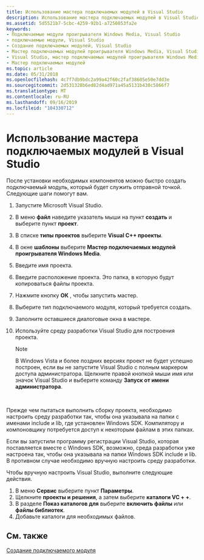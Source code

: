 ```yaml
---
title: Использование мастера подключаемых модулей в Visual Studio
description: Использование мастера подключаемых модулей в Visual Studio
ms.assetid: 5d5521b7-5cbc-4259-92b1-a7250853fa2e
keywords:
- Подключаемые модули проигрывателя Windows Media, Visual Studio
- подключаемые модули, Visual Studio
- Создание подключаемых модулей, Visual Studio
- Мастер подключаемых модулей проигрывателя Windows Media, Visual Studio
- Visual Studio, мастер подключаемых модулей проигрывателя Windows Media
- Мастер подключаемых модулей
ms.topic: article
ms.date: 05/31/2018
ms.openlocfilehash: 4c7f7db9bdc2a99a42f60c2faf38605e50e7dd3e
ms.sourcegitcommit: 2d531328b6ed82d4ad971a45a5131b430c5866f7
ms.translationtype: MT
ms.contentlocale: ru-RU
ms.lasthandoff: 09/16/2019
ms.locfileid: "104330712"
---
```

# <a name="using-the-plug-in-wizard-with-visual-studio"></a>Использование мастера подключаемых модулей в Visual Studio

После установки необходимых компонентов можно быстро создать подключаемый модуль, который будет служить отправной точкой. Следующие шаги помогут вам.

1.  Запустите Microsoft Visual Studio.
2.  В меню **файл** наведите указатель мыши на пункт **создать** и выберите пункт **проект**.
3.  В списке **типы проектов** выберите **Visual C++ проекты**.
4.  В окне **шаблоны** выберите **Мастер подключаемых модулей проигрывателя Windows Media**.
5.  Введите имя проекта.
6.  Введите расположение проекта. Это папка, в которую будут копироваться файлы проекта.
7.  Нажмите кнопку **ОК** , чтобы запустить мастер.
8.  Выберите тип подключаемого модуля, который требуется создать.
9.  Заполните оставшиеся диалоговые окна в мастере.
10. Используйте среду разработки Visual Studio для построения проекта.
    > [!Note]  
    > В Windows Vista и более поздних версиях проект не будет успешно построен, если вы не запустите Visual Studio с полным маркером доступа администратора. Щелкните правой кнопкой мыши имя или значок Visual Studio и выберите команду **Запуск от имени администратора**.

     

Прежде чем пытаться выполнить сборку проекта, необходимо настроить среду разработки так, чтобы она указывала на папки с именами include и lib, где установлен Windows SDK. Компилятору и компоновщику потребуется доступ к некоторым файлам в этих папках.

Если вы запустили программу регистрации Visual Studio, которая поставляется вместе с Windows SDK, возможно, среда разработки уже настроена так, чтобы она указывала на папки Windows SDK include и lib. В противном случае необходимо вручную настроить среду разработки.

Чтобы вручную настроить Visual Studio, выполните следующие действия.

1.  В меню **Сервис** выберите пункт **Параметры**.
2.  Щелкните **проекты и решения**, а затем выберите **каталоги VC + +**.
3.  В разделе **Показ каталогов для** выберите **включить файлы** или **файлы библиотек**.
4.  Добавьте каталоги для необходимых файлов.

## <a name="related-topics"></a>См. также

<dl> <dt>

[Создание подключаемого модуля](building-a-plug-in.md)
</dt> </dl>

 

 




